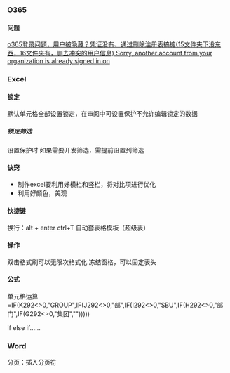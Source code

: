 ### O365

#### 问题

[o365登录问题，用户被隐藏？凭证没有、通过删除注册表搞掂(15文件夹下没东西，16文件夹有，删去冲突的用户信息)	Sorry, another account from your organization is already signed in on](https://support.microsoft.com/en-us/help/2750229/sorry-another-account-from-your-organization-is-already-signed-in-on-t)

### Excel

#### 锁定

默认单元格全部设置锁定，在审阅中可设置保护不允许编辑锁定的数据

##### 锁定筛选

设置保护时    如果需要开发筛选，需提前设置列筛选



#### 诀窍

- 制作excel要利用好横栏和竖栏，将对比项进行优化
- 利用好颜色，美观

#### 快捷键

换行：alt + enter
ctrl+T 自动套表格模板（超级表）


#### 操作
双击格式刷可以无限次格式化
冻结窗格，可以固定表头

#### 公式

单元格运算
=IF(K292<>0,"GROUP",IF(J292<>0,"部",IF(I292<>0,"SBU",IF(H292<>0,"部门",IF(G292<>0,"集团","")))))

if else if......



### Word

分页：插入分页符

